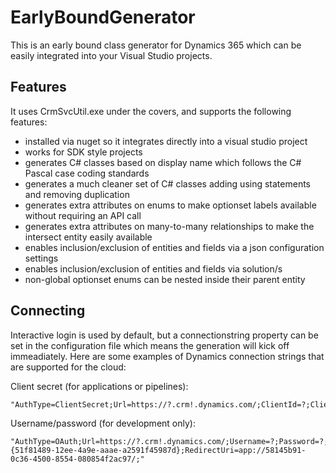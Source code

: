 # EarlyBoundGenerator

This is an early bound class generator for Dynamics 365 which can be easily integrated into 
your Visual Studio projects.

## Features

It uses CrmSvcUtil.exe under the covers, and supports the following features:

- installed via nuget so it integrates directly into a visual studio project
- works for SDK style projects
- generates C# classes based on display name which follows the C# Pascal case coding standards
- generates a much cleaner set of C# classes adding using statements and removing duplication
- generates extra attributes on enums to make optionset labels available without requiring an API call
- generates extra attributes on many-to-many relationships to make the intersect entity easily available
- enables inclusion/exclusion of entities and fields via a json configuration settings
- enables inclusion/exclusion of entities and fields via solution/s
- non-global optionset enums can be nested inside their parent entity

## Connecting

Interactive login is used by default, but a connectionstring property can be set in the configuration file 
which means the generation will kick off immeadiately.  Here are some examples of Dynamics
connection strings that are supported for the cloud:

Client secret (for applications or pipelines):

    "AuthType=ClientSecret;Url=https://?.crm!.dynamics.com/;ClientId=?;ClientSecret=?;"

Username/password (for development only):

    "AuthType=OAuth;Url=https://?.crm!.dynamics.com/;Username=?;Password=?;ClientId={51f81489-12ee-4a9e-aaae-a2591f45987d};RedirectUri=app://58145b91-0c36-4500-8554-080854f2ac97/;"

